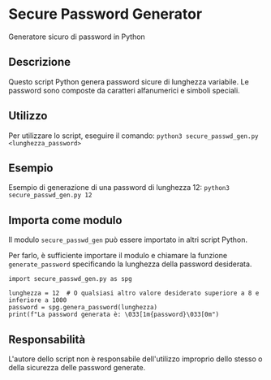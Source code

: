 # Secure Password Generator
 Generatore sicuro di password in Python

## Descrizione
Questo script Python genera password sicure di lunghezza variabile. Le password sono composte da caratteri alfanumerici e simboli speciali.

## Utilizzo
Per utilizzare lo script, eseguire il comando:
```python3 secure_passwd_gen.py <lunghezza_password>```

## Esempio
Esempio di generazione di una password di lunghezza 12:
```python3 secure_passwd_gen.py 12```

## Importa come modulo
Il modulo `secure_passwd_gen` può essere importato in altri script Python. 

Per farlo, è sufficiente importare il modulo e chiamare la funzione `generate_password` specificando la lunghezza della password desiderata.

```
import secure_passwd_gen.py as spg

lunghezza = 12  # O qualsiasi altro valore desiderato superiore a 8 e inferiore a 1000
password = spg.genera_password(lunghezza)
print(f"La password generata è: \033[1m{password}\033[0m")
```

## Responsabilità
L'autore dello script non è responsabile dell'utilizzo improprio dello stesso o della sicurezza delle password generate. 

